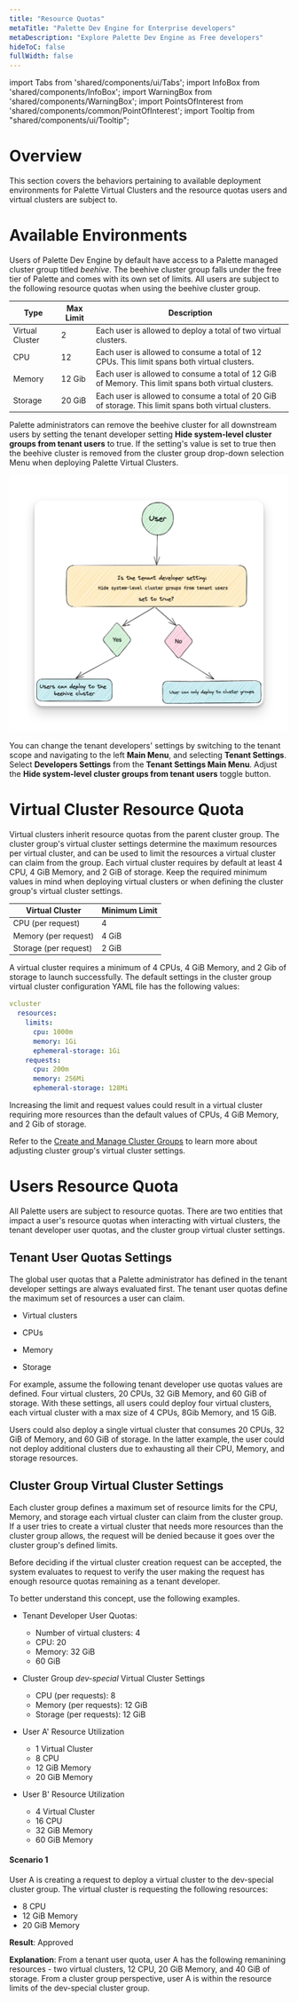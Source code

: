 ```yaml
---
title: "Resource Quotas"
metaTitle: "Palette Dev Engine for Enterprise developers"
metaDescription: "Explore Palette Dev Engine as Free developers"
hideToC: false
fullWidth: false
---
```


import Tabs from 'shared/components/ui/Tabs';
import InfoBox from 'shared/components/InfoBox';
import WarningBox from 'shared/components/WarningBox';
import PointsOfInterest from 'shared/components/common/PointOfInterest';
import Tooltip from "shared/components/ui/Tooltip";


# Overview

This section covers the behaviors pertaining to available deployment environments for Palette Virtual Clusters and the resource quotas users and virtual clusters are subject to.

# Available Environments

Users of Palette Dev Engine by default have access to a Palette managed cluster group titled *beehive*. The beehive cluster group falls under the free tier of Palette and comes with its own set of limits. All users are subject to the following resource quotas when using the beehive cluster group.

| Type            | Max Limit | Description                                                                                           |
|-----------------|-----------|-------------------------------------------------------------------------------------------------------|
| Virtual Cluster | 2         | Each user is allowed to deploy a total of two virtual clusters.                                       |
| CPU             | 12        | Each user is allowed to consume a total of 12 CPUs. This limit spans both virtual clusters.           |
| Memory          | 12 Gib    | Each user is allowed to consume a total of 12 GiB of Memory. This limit spans both virtual clusters.  |
| Storage         | 20 GiB    | Each user is allowed to consume a total of 20 GiB of storage. This limit spans both virtual clusters. |


Palette administrators can remove the beehive cluster for all downstream users by setting the tenant developer setting **Hide system-level cluster groups from tenant users** to true. If the setting's value is set to true then the beehive cluster is removed from the cluster group drop-down selection Menu when deploying Palette Virtual Clusters.

![The deployment path for a user](045-devx_resource-quota_is-beehive-enabled.png)

You can change the tenant developers'  settings by switching to the tenant scope and navigating to the left **Main Menu**, and selecting **Tenant Settings**. Select **Developers Settings** from the **Tenant Settings Main Menu**. Adjust the **Hide system-level cluster groups from tenant users** toggle button.


# Virtual Cluster Resource Quota

Virtual clusters inherit resource quotas from the parent cluster group. The cluster group's virtual cluster settings determine the maximum resources per virtual cluster, and can be used to limit the resources a virtual cluster can claim from the group. Each virtual cluster requires by default at least 4 CPU, 4 GiB Memory, and 2 GiB of storage. Keep the required minimum values in mind when deploying virtual clusters or when defining the cluster group's virtual cluster settings.

|**Virtual Cluster** | **Minimum Limit**|
|------------------------------|-----------------|
|CPU (per request)             |  4               |
| Memory (per request)         |  4 GiB           |
| Storage (per request)        |  2 GiB           |


<WarningBox>

A virtual cluster requires a minimum of 4 CPUs, 4 GiB Memory, and 2 Gib of storage to launch successfully. The default settings in the cluster group virtual cluster configuration YAML file has the following values:

```yaml
vcluster
  resources:
    limits:
      cpu: 1000m
      memory: 1Gi
      ephemeral-storage: 1Gi
    requests:
      cpu: 200m
      memory: 256Mi
      ephemeral-storage: 128Mi
```

Increasing the limit and request values could result in a virtual cluster requiring more resources than the default values of  CPUs, 4 GiB Memory, and 2 Gib of storage.

</WarningBox>


Refer to the [Create and Manage Cluster Groups](/clusters/cluster-groups/create-cluster-group) to learn more about adjusting cluster group's virtual cluster settings.


# Users Resource Quota

All Palette users are subject to resource quotas. There are two entities that impact a user's resource quotas when interacting with virtual clusters, the tenant developer user quotas, and the cluster group virtual cluster settings. 

## Tenant User Quotas Settings

The global user quotas that a Palette administrator has defined in the tenant developer settings are always evaluated first. The tenant user quotas define the maximum set of resources a user can claim.

* Virtual clusters

* CPUs

* Memory

* Storage

For example, assume the following tenant developer use quotas values are defined. Four virtual clusters, 20 CPUs, 32 GiB Memory, and 60 GiB of storage. With these settings, all users could deploy four virtual clusters, each virtual cluster with a max size of 4 CPUs, 8Gib Memory, and 15 GiB.

 Users could also deploy a single virtual cluster that consumes 20 CPUs, 32 GiB of Memory, and 60 GiB of storage. In the latter example, the user could not deploy additional clusters due to exhausting all their CPU, Memory, and storage resources.


## Cluster Group Virtual Cluster Settings

Each cluster group defines a maximum set of resource limits for the CPU, Memory, and storage each virtual cluster can claim from the cluster group. If a user tries to create a virtual cluster that needs more resources than the cluster group allows, the request will be denied because it goes over the cluster group's defined limits.

Before deciding if the virtual cluster creation request can be accepted, the system evaluates to request to verify the user making the request has enough resource quotas remaining as a tenant developer.

To better understand this concept, use the following examples.

* Tenant Developer User Quotas:
    * Number of virtual clusters: 4 
    * CPU: 20
    * Memory: 32 GiB
    * 60 GiB


* Cluster Group *dev-special* Virtual Cluster Settings
    * CPU (per requests): 8
    * Memory (per requests): 12 GiB
    * Storage (per requests): 12 GiB


* User A' Resource Utilization
    * 1 Virtual Cluster
    * 8 CPU
    * 12 GiB Memory
    * 20 GiB Memory


* User B' Resource Utilization
    * 4 Virtual Cluster
    * 16 CPU
    * 32 GiB Memory
    * 60 GiB Memory


#### Scenario 1
User A is creating a request to deploy a virtual cluster to the dev-special cluster group. The virtual cluster is requesting the following resources:
* 8 CPU
* 12 GiB Memory
* 20 GiB Memory

**Result**: Approved

**Explanation**: From a tenant user quota, user A has the following remanining resources - two virtual clusters, 12 CPU, 20 GiB Memory, and 40 GiB of storage. From a cluster group perspective, user A is within the resource limits of the dev-special cluster group.


<!-- ## Manage Developer Quota

To create your cluster groups, you must manage the developer quota in Palette by hiding the system-level cluster groups as follows:

1. Log in to [Palette](https://console.spectrocloud.com/). 

2. In **Cluster Mode**, select **Tenant Admin** from the drop-down menu 

3. Click **Tenant Settings** in the Main Menu and select **Developer Settings**. 

4. In **Manage Developer Settings**, toggle the `Hide system-level cluster groups from tenant users` option to *on*.

5. Set desired values for *User Quotas*. The table lists the default values.

|**Resource Requirement for two Palette Virtual Clusters**|**Default Quota**|**Minimum Value**|
|--------|-------------|-------------|
|CPU|12|4|
|Memory| 16 GiB|4 GiB|
|Storage| 20 GiB|2 GiB|

If limits defined for cluster groups are lower than the default quota shown in the table, the size of the respective resource (CPU, memory, or storage) will update automatically to the lower limit. You can verify cluster group limits on the **Cluster Group Settings** page. 

Palette offers a default ephemeral-storage of 1 GiB for virtual clusters launched on the Beehive cluster group.

 You can track the status of the resource quota from **Overview** in the **Main Menu** of Palette Dev Engine console.

To summarize quota allocation, each user in a tenant may create up to two virtual clusters with a cumulative CPU/memory/storage quota across all their virtual clusters. Each virtual cluster may consume up to 2.5 vCPU and 2.5 GiB memory from the allocated quota. -->

<br />

